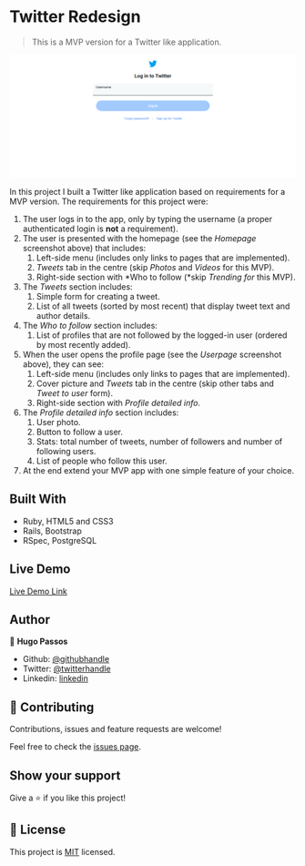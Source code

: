 # Twitter Redesign

> This is a MVP version for a Twitter like application.

![screenshot](/app/assets/images/ss.png)

In this project I built a Twitter like application based on requirements for a MVP version.
The requirements for this project were:

1. The user logs in to the app, only by typing the username (a proper authenticated login is **not** a requirement).
2. The user is presented with the homepage (see the *Homepage* screenshot above) that includes:
    1. Left-side menu (includes only links to pages that are implemented).
    2. *Tweets* tab in the centre (skip *Photos* and *Videos* for this MVP).
    3. Right-side section with *Who to follow (*skip *Trending for* this MVP).
3. The *Tweets* section includes:
    1. Simple form for creating a tweet.
    2. List of all tweets (sorted by most recent) that display tweet text and author details.
4. The *Who to follow* section includes:
    1. List of profiles that are not followed by the logged-in user (ordered by most recently added).
5. When the user opens the profile page (see the *Userpage* screenshot above), they can see:
    1. Left-side menu (includes only links to pages that are implemented).
    2. Cover picture and *Tweets* tab in the centre (skip other tabs and *Tweet to user* form).
    3. Right-side section with *Profile detailed info.*
6. The *Profile detailed info* section includes:
    1. User photo.
    2. Button to follow a user.
    3. Stats: total number of tweets, number of followers and number of following users.
    4. List of people who follow this user.
7. At the end extend your MVP app with one simple feature of your choice.


## Built With

- Ruby, HTML5 and CSS3
- Rails, Bootstrap
- RSpec, PostgreSQL

## Live Demo

[Live Demo Link](https://livedemo.com)


## Author

👤 **Hugo Passos**

- Github: [@githubhandle](https://github.com/hugopassos)
- Twitter: [@twitterhandle](https://twitter.com/hugopassos88)
- Linkedin: [linkedin](https://www.linkedin.com/in/hugopassos88/)

## 🤝 Contributing

Contributions, issues and feature requests are welcome!

Feel free to check the [issues page](https://github.com/hugopassos/Twitter-Redesign/issues).

## Show your support

Give a ⭐️ if you like this project!

## 📝 License

This project is [MIT](lic.url) licensed.
